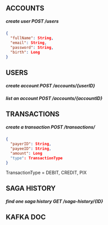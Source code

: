## ACCOUNTS

##### create user POST /users
```JSON
{
  "fullName": String,
  "email": String,
  "password": String,
  "birth": Long
}
```

## USERS

##### create account POST /accounts/{userID}

##### list an account POST /accounts/{accountID}


## TRANSACTIONS

##### create a transaction POST /transactions/
```JSON
{
  "payerID": String,
  "payeeID": String,
  "amount": Long
  "type": TransactionType
}
```
TransactionType = DEBIT, CREDIT, PIX


## SAGA HISTORY

##### find one saga history GET /saga-history/{ID}



## KAFKA DOC
